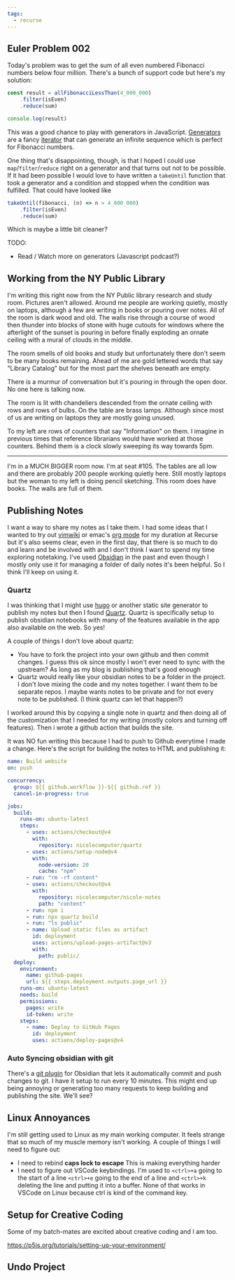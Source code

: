 ```yaml
---
tags:
  - recurse
---
```

## Euler Problem 002

Today's problem was to get the sum of all even numbered Fibonacci numbers below four million. There's a bunch of support code but here's my solution:

```typescript
const result = allFibonacciLessThan(4_000_000)
	.filter(isEven)
	.reduce(sum)

console.log(result)
```

This was a good chance to play with generators in JavaScript. [Generators](https://developer.mozilla.org/en-US/docs/Web/JavaScript/Reference/Global_Objects/Generator) are a fancy [iterator](https://developer.mozilla.org/en-US/docs/Web/JavaScript/Reference/Iteration_protocols#the_iterable_protocol) that can generate an infinite sequence which is perfect for Fibonacci numbers.

One thing that's disappointing, though, is that I hoped I could use `map`/`filter`/`reduce` right on a generator and that turns out not to be possible. If it had been possible I would love to have written a `takeUntil` function that took a generator and a condition and stopped when the condition was fulfilled. That could have looked like

```typescript
takeUntil(fibonacci, (n) => n > 4_000_000)
	.filter(isEven)
	.reduce(sum)
```

Which is maybe a little bit cleaner?

TODO:
- Read / Watch more on generators (Javascript podcast?)

## Working from the NY Public Library

I'm writing this right now from the NY Public library research and study room. Pictures aren't allowed. Around me people are working quietly, mostly on laptops, although a few are writing in books or pouring over notes. All of the room is dark wood and old. The walls rise through a course of wood then thunder into blocks of stone with huge cutouts for windows where the afterlight of the sunset is pouring in before finally exploding an ornate ceiling with a mural of clouds in the middle.

The room smells of old books and study but unfortunately there don't seem to be many books remaining. Ahead of me are gold lettered words that say "Library Catalog" but for the most part the shelves beneath are empty.

There is a murmur of conversation but it's pouring in through the open door. No one here is talking now.

The room is lit with chandeliers descended from the ornate ceiling with rows and rows of bulbs. On the table are brass lamps. Although since most of us are writing on laptops they are mostly going unused.

To my left are rows of counters that say "Information" on them. I imagine in previous times that reference librarians would have worked at those counters. Behind them is a clock slowly sweeping its way towards 5pm.

---

I'm in a MUCH BIGGER room now. I'm at seat #105. The tables are all low and there are probably 200 people working quietly here. Still mostly laptops but the woman to my left is doing pencil sketching. This room does have books. The walls are full of them.

## Publishing Notes

I want a way to share my notes as I take them. I had some ideas that I wanted to try out [vimwiki](https://github.com/vimwiki/vimwiki) or emac's [org mode](https://orgmode.org/) for my duration at Recurse but it's also seems clear, even in the first day, that there is so much to do and learn and be involved with and I don't think I want to spend my time exploring notetaking. I've used [Obsidian](https://obsidian.md/) in the past and even though I mostly only use it for managing a folder of daily notes it's been helpful. So I think I'll keep on using it.

### Quartz

I was thinking that I might use [hugo](https://gohugo.io/) or another static site generator to publish my notes but then I found [Quartz](https://quartz.jzhao.xyz/). Quartz is specifically setup to publish obsidian notebooks with many of the features available in the app also available on the web. So yes! 

A couple of things I don't love about quartz:
- You have to fork the project into your own github and then commit changes. I guess this ok since mostly I won't ever need to sync with the upstream? As long as my blog is publishing that's good enough
- Quartz would really like your obsidian notes to be a folder in the project. I don't love mixing the code and my notes together. I want them to be separate repos. I maybe wants notes to be private and for not every note to be published. (I think quartz can let that happen?)

I worked around this by copying a single note in quartz and then doing all of the customization that I needed for my writing (mostly colors and turning off features). Then i wrote a github action that builds the site.

It was NO fun writing this because I had to push to Github everytime I made a change. Here's the script for building the notes to HTML and publishing it:

```yaml
name: Build website
on: push

concurrency:
  group: ${{ github.workflow }}-${{ github.ref }}
  cancel-in-progress: true

jobs:
  build:
    runs-on: ubuntu-latest
    steps:
      - uses: actions/checkout@v4
        with:
          repository: nicolecomputer/quartz
      - uses: actions/setup-node@v4
        with:
          node-version: 20
          cache: "npm"
      - run: "rm -rf content"
      - uses: actions/checkout@v4
        with:
          repository: nicolecomputer/nicole-notes
          path: "content"
      - run: npm i
      - run: npx quartz build
      - run: "ls public"
      - name: Upload static files as artifact
        id: deployment
        uses: actions/upload-pages-artifact@v3
        with:
          path: public/
  deploy:
    environment:
      name: github-pages
      url: ${{ steps.deployment.outputs.page_url }}
    runs-on: ubuntu-latest
    needs: build
    permissions:
      pages: write
      id-token: write
    steps:
      - name: Deploy to GitHub Pages
        id: deployment
        uses: actions/deploy-pages@v4
```
### Auto Syncing obsidian with git

There's a [git plugin](https://github.com/Vinzent03/obsidian-git) for Obsidian that lets it automatically commit and push changes to git. I have it setup to run every 10 minutes. This might end up being annoying or generating too many requests to keep building and publishing the site. We'll see?


## Linux Annoyances

I'm still getting used to Linux as my main working computer. It feels strange that so much of my muscle memory isn't working. A couple of things I will need to figure out:

- I need to rebind **caps lock to escape** This is making everything harder
- I need to figure out VSCode keybindings. I'm used to `<ctrl>+a` going to the start of a line `<ctrl>+e` going to the end of a line and `<ctrl>+k` deleting the line and putting it into a buffer. None of that works in VSCode on Linux because ctrl is kind of the command key.
## Setup for Creative Coding

Some of my batch-mates are excited about creative coding and I am too.

https://p5js.org/tutorials/setting-up-your-environment/

## Undo Project
